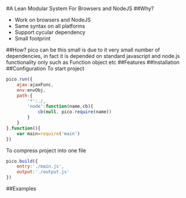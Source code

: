 #A Lean Modular System For Browsers and NodeJS
##Why?
* Work on browsers and NodeJS
* Same syntax on all platforms
* Support cycular dependency
* Small footprint

##How?
pico can be this small is due to it very small number of dependencies, in fact it is depended on standard javascript and node.js functionality only such as Function object etc
##Features
##Installation
##Configuration
To start project
```javascript
pico.run({
    ajax:ajaxFunc,
    env:envObj,
    path:{
        '*':./,
        'node':function(name,cb){
            cb(null, pico.require(name))
        }
    }
},function(){
    var main=require('main')
})
```
To compress project into one file
```javascript
pico.build({
    entry:'./main.js',
    output:'./output.js'
})
```
##Examples
